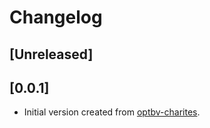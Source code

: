 # Changelog

## [Unreleased]

## [0.0.1]
- Initial version created from [optbv-charites](https://github.com/optgeo/optbv-charites).
